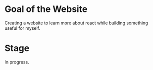 # Goal of the Website

Creating a website to learn more about react while building something useful for myself.

# Stage

In progress.
